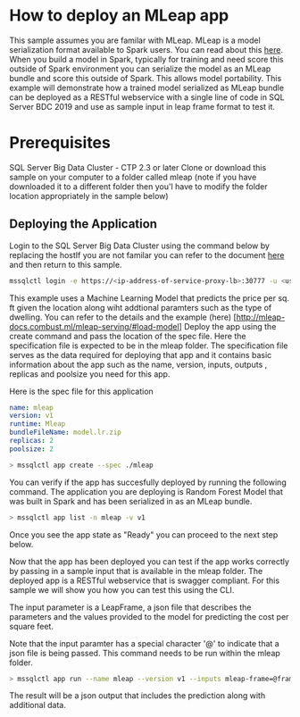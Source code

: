 
# How to deploy an MLeap app

This sample assumes you are familar with MLeap. MLeap is a model serialization format available to Spark users. You can read about this [here](http://mleap-docs.combust.ml/). When you build a model in Spark, typically for training and need score this outside of Spark environment you can serialize the model as an MLeap bundle and score this outside of Spark. This allows model portability. This example  will demonstrate how a trained model serialized as MLeap bundle can be deployed as a RESTful webservice with a single line of code in SQL Server BDC 2019 and use as sample input in leap frame format to test it.

# Prerequisites
SQL Server Big Data Cluster - CTP 2.3 or later
Clone or download this sample on your computer to a folder called mleap (note if you have downloaded it to a different folder then you'l have to modify the folder location appropriately in the sample below)


## Deploying the Application
Login to the SQL Server Big Data Cluster using the command below by replacing the hostIf you are not familar you can refer to the document [here](https://docs.microsoft.com/en-us/sql/big-data-cluster/big-data-cluster-create-apps?view=sqlallproducts-allversions) and then return to this sample.

```bash
mssqlctl login -e https://<ip-address-of-service-proxy-lb>:30777 -u <user-name> -p <password>
```

This example uses a Machine Learning Model that predicts the price per sq. ft given the location along wiht addtional paramters such as the type of dwelling. You can refer to the details and the example (here) [http://mleap-docs.combust.ml/mleap-serving/#load-model]
Deploy the app using the create command and pass the location of the spec file. Here the specification file is expected to be in the mleap folder. The specification file serves as the data required for deploying that app and it contains basic information about the app such as the name, version, inputs, outputs , replicas and poolsize you need for this app.

Here is the spec file for this application

```yaml
name: mleap
version: v1
runtime: Mleap
bundleFileName: model.lr.zip
replicas: 2
poolsize: 2
```

```bash
> mssqlctl app create --spec ./mleap
```

You can verify if the app has succesfully deployed by running the following command. The application you are deploying is Random Forest Model that was built in Spark and has been serialized in as an MLeap bundle. 

```bash
> mssqlctl app list -n mleap -v v1
```
Once you see the app state as "Ready" you can proceed to the next step below.

Now that the app has been deployed you can test if the app works correctly by passing in a sample input that is available in the mleap folder. The deployed app is a RESTful webservice that is swagger compliant. For this sample we will show you how you can test this using the CLI. 

The input parameter is a LeapFrame, a json file that describes the parameters and the values provided to the model for predicting the cost per square feet. 

Note that the input paramter has a special character '@' to indicate that a json file is being passed. This command needs to be run within the mleap folder. 

```bash
> mssqlctl app run --name mleap --version v1 --inputs mleap-frame=@frame.json
```
The result will be a json output that includes the prediction along with additional data. 
